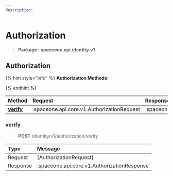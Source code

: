 ```yaml
---
description:  
---
```

# Authorization

>  **Package : spaceone.api.identity.v1**

## Authorization

{% hint style="info" %}
**Authorization Methods:**

{%  endhint %}


| Method | Request | Response | Description |
| :--- | :--- | :--- | :--- |
| [**verify**](authorization.md#verify)| .spaceone.api.core.v1.AuthorizationRequest|  .spaceone.api.core.v1.AuthorizationResponse|  | 
 

 
### verify
> **POST** /identity/v1/authorization/verify
>


| Type | Message |
| :--- | :--- |
| Request | [AuthorizationRequest] |
| Response | .spaceone.api.core.v1.AuthorizationResponse |


